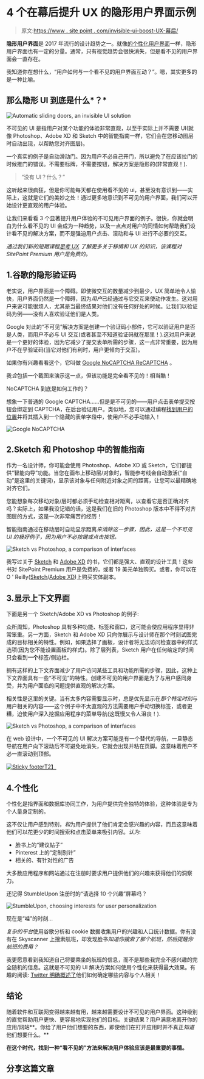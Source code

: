 # 4 个在幕后提升 UX 的隐形用户界面示例

> 原文:[https://www . site point . com/invisible-ui-boost-UX-幕后/](https://www.sitepoint.com/invisible-ui-boost-ux-behind-the-scenes/)

**隐形用户界面**是 2017 年流行的设计趋势之一。就像[的个性化用户界面](https://www.sitepoint.com/how-to-boost-engagement-with-personalized-uis/)一样，隐形用户界面也有一定的分量。通常，只有视觉趋势会很快消失，但是看不见的用户界面会一直存在。

我知道你在想什么，“用户如何与一个看不见的用户界面互动？”。嗯，其实更多的是一种比喻。

## 那么隐形 UI 到底是什么*？*

![Automatic sliding doors, an invisible UI solution](../Images/02b4d99f99037cd5d2d4999ad90486d8.png)

不可见的 UI 是指用户对某个功能的体验非常直观，以至于实际上并不需要 UI(就像 Photoshop、Adobe XD 和 Sketch 中的智能指南一样，它们会在您移动图层时自动出现，以帮助您对齐图层)。

一个真实的例子是自动滑动门。因为用户不必自己开门，所以避免了在应该拉门的时候推门的错误。不需要标牌，不需要按钮，解决方案是隐形的(非常直观！).

> “没有 UI？什么？”

这听起来很疯狂，但是你可能每天都在使用看不见的 ui，甚至没有意识到——实际上，这就是它们的美妙之处！通过更多地意识到不可见的用户界面，我们可以开始设计更直观的用户体验。

让我们来看看 3 个显著提升用户体验的不可见用户界面的例子。很快，你就会明白为什么看不见的 UI 会成为一种趋势，以及一点点对用户的同情如何帮助我们设计看不见的解决方案，而不是强迫用户点击、滚动和与 UI 进行不必要的交互。

*通过我们新的短期课程[思考 UX](https://www.sitepoint.com/premium/courses/thinking-ux-2952) 了解更多关于移情和 UX 的知识，该课程对 SitePoint Premium 用户是免费的。*

## 1.谷歌的隐形验证码

老实说，用户界面是一个障碍。即使微交互的数量减少到最少，UX 简单地令人愉快，用户界面仍然是一个障碍，因为*用户*已经通过与它交互来使动作发生。这对用户来说可能很烦人，尤其是当最终结果对他们没有任何好处的时候。让我们以验证码为例——没有人喜欢验证他们是人类。

Google 对此的“不可见”解决方案是创建一个验证码小部件，它可以验证用户是否是人类，而用户不必与 UI 交互(或者甚至不知道验证码就在那里！).这对用户来说是一个更好的体验，因为它减少了提交表单所需的步骤，这一点非常重要，因为用户不在乎验证码(当它对他们有利时，用户更倾向于交互)。

如果你有兴趣看看这个，它叫做 [Google NoCAPTCHA ReCAPTCHA](https://developers.google.com/recaptcha/docs/invisible) 。

我*会*包括一个截图来演示这一点，但该功能是完全看不见的！相当酷！

NoCAPTCHA 到底是如何工作的？

想象一下普通的 Google CAPTCHA……但是是不可见的——用户点击表单提交按钮会绑定到 CAPTCHA，在后台验证用户。类似地，您可以通过编程[找到用户的位置](https://www.sitepoint.com/html5-geolocation/)并将其插入到一个隐藏的表单字段中，使用户不必手动输入！

![Google NoCAPTCHA](../Images/f6b8d1085e610fc58b6bdf6c0940524a.png)

## 2.Sketch 和 Photoshop 中的智能指南

作为一名设计师，你可能会使用 Photoshop、Adobe XD 或 Sketch，它们都提供“智能向导”功能。当您在画布上移动层/对象时，智能参考线会自动激活(“自动”是这里的关键词)，显示该对象与任何附近对象之间的距离，让您可以最精确地对齐它们。

您能想象每次移动对象/层时都必须手动检查相对距离，以查看它是否正确对齐吗？实际上，如果我没记错的话，这是我们在旧的 Photoshop 版本中不得不对齐图层的方式，这是一次非常痛苦的经历！

智能指南通过在移动层时自动显示距离*来消除这一步骤，因此，这是一个不可见 UI 的极好例子，因为用户不必按键或点击按钮。*

![Sketch vs Photoshop, a comparison of interfaces](../Images/6d6d146187fabb0d60d6e18adafc94c7.png)

我写过关于 [Sketch](https://www.sitepoint.com/premium/books/jump-start-sketch) 和 [Adobe XD](https://www.sitepoint.com/premium/books/jump-start-adobe-xd) 的书，它们都是强大、直观的设计工具！这些书对 SitePoint Premium 用户是免费的，或者 19 美元单独购买。或者，你可以在 O ' Reilly([Sketch](http://shop.oreilly.com/product/9780994346964.do)/[Adobe XD](http://shop.oreilly.com/product/9780995382619.do))上购买实体副本。

## 3.显示上下文界面

下面是另一个 Sketch/Adobe XD vs Photoshop 的例子:

众所周知，Photoshop 具有多种功能、标签和窗口，这可能会使应用程序显得非常笨重。另一方面，Sketch 和 Adobe XD 只向你展示与设计师在那个时刻试图完成的目标相关的特性。例如，如果选择了画板，设计者将无法访问检查器中的样式选项(因为您不能设置画板的样式)。除了层列表，Sketch 用户在任何给定的时间只会看到**一个**标签/侧边栏。

拥有这样的上下文界面减少了用户访问某些工具和功能所需的步骤，因此，这种上下文界面具有一些“不可见”的特性。创建不可见的用户界面是为了与用户感同身受，并为用户面临的问题提供直观的解决方案。

相关性是这里的关键。当有太多内容需要显示时，总是优先显示在*那个特定时刻*与用户相关的内容——这个例子中不太直观的方法需要用户手动切换标签，或者更糟，迫使用户深入挖掘应用程序的菜单导航(这既慢又令人沮丧！).

![Sketch vs Photoshop, a comparison of interfaces](../Images/48e3adf8a2056b4e5a36696db6dd50ac.png)

在 web 设计中，一个不可见的 UI 解决方案可能是有一个替代的导航，一旦静态导航在用户向下滚动后不可避免地消失，它就会出现并粘在页脚。这意味着用户不必一直滚动到顶部。

[![Sticky footer](../Images/ba195abbf01aa69497162d65cf88b3ac.png)T2】](https://dribbble.com/shots/1628760-Smart-Fixed-Navigation)

## 4.个性化

个性化是指界面和数据库协同工作，为用户提供完全独特的体验，这种体验是专为个人量身定制的。

这不仅让用户感到特别，*和*为用户提供了他们肯定会感兴趣的内容，而且这意味着他们可以花更少的时间搜索和点击菜单来吸引内容。*认为*:

*   脸书上的“建议帖子”
*   Pinterest 上的“定制别针”
*   相关的、有针对性的广告

大多数应用程序和网站通过在注册时要求用户提供他们的兴趣来获得他们的洞察力。

还记得 StumbleUpon 注册时的“请选择 10 个兴趣”屏幕吗？

![StumbleUpon, choosing interests for user personalization](../Images/fb2159cee1748d15c7f035c3053f6c26.png)

现在是“哇”的时刻…

*复杂的平台*使用谷歌分析和 cookie 数据收集用户的兴趣和人口统计数据。你有没有在 Skyscanner 上搜索航班，却发现脸书*知道你搜索了那个航班，然后提醒你航班的费用？*

我更愿意看到我知道自己将要乘坐的航班的信息，而不是那些我完全不感兴趣的完全随机的信息。这就是不可见的 UI 解决方案如何使用个性化来获得最大效果。有趣的阅读: [Twitter 明确概述了](https://support.twitter.com/articles/20169421)他们如何确定哪些内容与个人相关！

## 结论

随着软件和互联网变得越来越有用，越来越需要设计不可见的用户界面。这种级别的直觉帮助用户更快、更容易地实现他们的目标。关键结果？用户满意地离开你的应用/网站**。你给了用户他们想要的东西，即使他们在打开应用时并不真正*知道*他们想要什么。**

 **在这个时代，找到一种“看不见的”方法来解决用户体验应该是最重要的事情。** 

## **分享这篇文章**